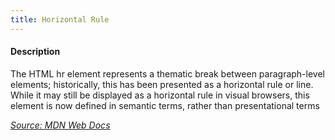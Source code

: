 ```yaml
---
title: Horizontal Rule
---
```

#### Description
The HTML hr element represents a thematic break between paragraph-level elements; historically, this has been presented as a horizontal rule or line. While it may still be displayed as a horizontal rule in visual browsers, this element is now defined in semantic terms, rather than presentational terms

*[Source: MDN Web Docs](https://developer.mozilla.org/en-US/docs/Web/HTML/Element/hr)*


